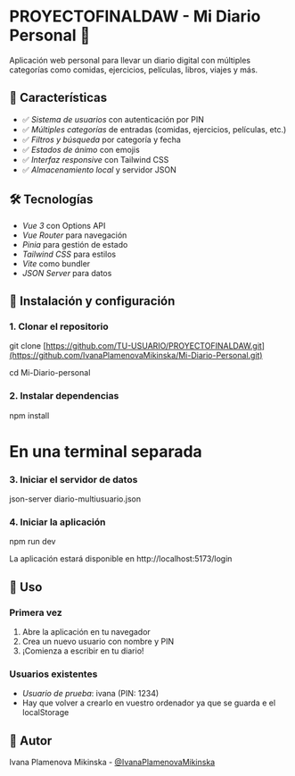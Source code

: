 # PROYECTOFINALDAW - Mi Diario Personal 📖

Aplicación web personal para llevar un diario digital con múltiples categorías como comidas, ejercicios, películas, libros, viajes y más.

## 🚀 Características

- ✅ *Sistema de usuarios* con autenticación por PIN
- ✅ *Múltiples categorías* de entradas (comidas, ejercicios, películas, etc.)
- ✅ *Filtros y búsqueda* por categoría y fecha
- ✅ *Estados de ánimo* con emojis
- ✅ *Interfaz responsive* con Tailwind CSS
- ✅ *Almacenamiento local* y servidor JSON

## 🛠️ Tecnologías

- *Vue 3* con Options API
- *Vue Router* para navegación
- *Pinia* para gestión de estado
- *Tailwind CSS* para estilos
- *Vite* como bundler
- *JSON Server* para datos

## 🚀 Instalación y configuración

### 1. Clonar el repositorio

git clone [https://github.com/TU-USUARIO/PROYECTOFINALDAW.git](https://github.com/IvanaPlamenovaMikinska/Mi-Diario-Personal.git)

cd Mi-Diario-personal

### 2. Instalar dependencias

npm install

# En una terminal separada

### 3. Iniciar el servidor de datos

json-server diario-multiusuario.json

### 4. Iniciar la aplicación

npm run dev

La aplicación estará disponible en http://localhost:5173/login

## 📖 Uso

### Primera vez
1. Abre la aplicación en tu navegador
2. Crea un nuevo usuario con nombre y PIN
3. ¡Comienza a escribir en tu diario!

### Usuarios existentes
- *Usuario de prueba*: ivana (PIN: 1234)
- Hay que volver a crearlo en vuestro ordenador ya que se guarda e el localStorage

## 👤 Autor

Ivana Plamenova Mikinska - [@IvanaPlamenovaMikinska](https://github.com/IvanaPlamenovaMikinska)
